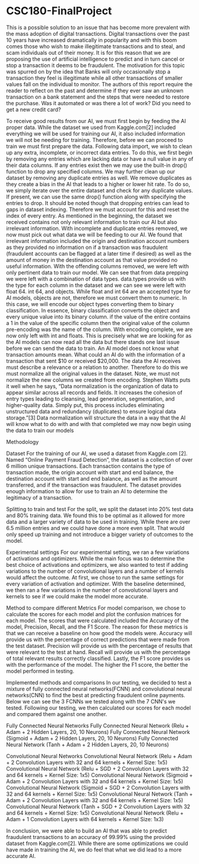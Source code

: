 # CSC180-FinalProject
This is a possible solution to an issue that has become more prevalent with the mass adoption of digital transactions. Digital transactions over the past 10 years have increased dramatically in popularity  and with this boom comes those who wish to make illegitimate transactions and to steal, and scam individuals out of their money. It is for this reason that we are proposing the use of artificial intelligence to predict and in turn cancel or stop a transaction it deems to be fraudulent. The motivation for this topic was spurred on by the idea that Banks will only occasionally stop a transaction they feel is illegitimate while all other transactions of smaller values fall on the individual to monitor. The authors of this report require the reader to reflect on the past and determine if they ever saw an unknown transaction on a bank statement and the steps that were needed to restore the purchase. Was it automated or was there a lot of work? Did you need to get a new credit card?

To receive good results from our AI, we must first begin by feeding the AI proper data. While the dataset we used from Kaggle.com[2] included everything we will be used for training our AI, it also included information we will not be needing for training. Therefore, before we can proceed to train we must first prepare the data.
Following data import, we wish to clean up any extra, incomplete, or incorrect data entries. To do this, we first begin by removing any entries which are lacking data or have a null value in any of their data columns. If any entries exist then we may use the built-in drop() function to drop any specified columns. 
We may further clean up our dataset by removing any duplicate entries as well. We remove duplicates as they create a bias in the AI that leads to a higher or lower hit rate. To do so, we simply iterate over the entire dataset and check for any duplicate values. If present, we can use the same drop() function along with specifying the entries to drop. It should be noted though that dropping entries can lead to gaps in dataset indexing. Therefore we must account for this and reset the index of every entry.
As mentioned in the beginning, the dataset we received contains not only relevant information to train our AI but also irrelevant information. With incomplete and duplicate entries removed, we now must pick out what data we will be feeding to our AI. We found that irrelevant information included the origin and destination account numbers as they provided no information on if a transaction was fraudulent (fraudulent accounts can be flagged at a later time if desired) as well as the amount of money in the destination account as that value provided no useful information. With the offending columns removed, we were left with only pertinent data to train our model.
We can see that from data prepping we were left with a combination of data types.  data.types provide us with the type for each column in the dataset and we can see we were left with float 64. int 64, and objects. While float and int 64 are an accepted type for AI models, objects are not, therefore we must convert them to numeric. In this case, we will encode our object types converting them to binary classification. In essence, binary classification converts the object and every unique value into its binary column. if the value of the entire contains a 1 in the value of the specific column  then the original value of the column pre-encoding was the name of the column. With encoding complete, we are now only left with int and floats. This is precisely what we are looking for as the AI models can now read all the data but there stands one last issue before we can send the data to train. An AI model does not know what transaction amounts mean. What could an AI do with the information of a transaction that sent $10 or received $20,000. The data the AI receives must describe a relevance or a relation to another. Therefore to do this we must normalize all the original values in the dataset. Note, we must not normalize the new columns we created from encoding. Stephen Watts puts it well when he says, “Data normalization is the organization of data to appear similar across all records and fields. It increases the cohesion of entry types leading to cleansing, lead generation, segmentation, and higher-quality data. Simply put, this process includes eliminating unstructured data and redundancy (duplicates) to ensure logical data storage.”[3] Data normalization will structure the data in a way that the AI will know what to do with and with that completed we may now begin using the data to train our models

Methodology

Dataset
For the training of our AI, we used a dataset from Kaggle.com [2]. Named “Online Payment Fraud Detection”, the dataset is a collection of over 6 million unique transactions. Each transaction contains the type of  transaction made, the origin account with start and end balance, the destination account with start and end balance, as well as the amount transferred, and if the transaction was fraudulent. The dataset provides enough information to allow for use to train an AI to determine the legitimacy of a transaction.

Splitting to train and test
For the split, we split the dataset into 20% test data and 80% training data. We found this to be optimal as it allowed for more data and a larger variety of data to be used in training. While there are over 6.5 million entries and we could have done a more even split. That would only speed up training and not introduce a bigger variety of outcomes to the model.

Experimental settings
For our experimental setting, we ran a few variations of activations and optimizers. While the main focus was to determine the best choice of activations and optimizers, we also wanted to test if adding variations to the number of convolutional layers and a number of kernels would affect the outcome. At first, we chose to run the same settings for every variation of activation and optimizer. With the baseline determined, we then ran a few variations in the number of convolutional layers and kernels to see if we could make the model more accurate.

Method to compare different Metrics 
For model comparison, we chose to calculate the scores for each model and plot the confusion matrices for each model. The scores that were calculated included the Accuracy of the model, Precision, Recall, and the F1 Score. The reason for these metrics is that we can receive a baseline on how good the models were. Accuracy will provide us with the percentage of correct predictions that were made from the test dataset. Precision will provide us with the percentage of results that were relevant to the test at hand. Recall will provide us with the percentage of total relevant results correctly classified. Lastly, the F1 score provides us with the performance of the model. The higher the F1 score, the better the model performed in testing.

Implemented methods and comparisons
In our testing, we decided to test a mixture of fully connected neural networks(FCNN) and convolutional neural networks(CNN) to find the best at predicting fraudulent online payments. Below we can see the 3 FCNNs we tested along with the 7 CNN's we tested. Following our testing, we then calculated our scores for each model and compared them against one another.

Fully Connected Neural Networks
Fully Connected Neural Network (Relu + Adam + 2 Hidden Layers, 20, 10 Neurons)
Fully Connected Neural Network (Sigmoid + Adam + 2 Hidden Layers, 20, 10 Neurons)
Fully Connected Neural Network (Tanh + Adam + 2 Hidden Layers, 20, 10 Neurons)

Convolutional Neural Networks
Convolutional Neural Network (Relu + Adam + 2 Convolution Layers with 32 and 64 kernels + Kernel Size: 1x5)
Convolutional Neural Network (Relu + SGD + 2 Convolution Layers with 32 and 64 kernels + Kernel Size: 1x5)
Convolutional Neural Network (Sigmoid + Adam + 2 Convolution Layers with 32 and 64 kernels + Kernel Size: 1x5)
Convolutional Neural Network (Sigmoid + SGD + 2 Convolution Layers with 32 and 64 kernels + Kernel Size: 1x5)
Convolutional Neural Network (Tanh + Adam + 2 Convolution Layers with 32 and 64 kernels + Kernel Size: 1x5)
Convolutional Neural Network (Tanh + SGD + 2 Convolution Layers with 32 and 64 kernels + Kernel Size: 1x5)
Convolutional Neural Network (Relu + Adam + 1 Convolution Layers with 64 kernels + Kernel Size: 1x3)

In conclusion, we were able to build an AI that was able to predict fraudulent transactions to an accuracy of 99.99% using the provided dataset from Kaggle.com[2]. While there are some optimizations we could have made in training the AI, we do feel that what we did lead to a more accurate AI.
